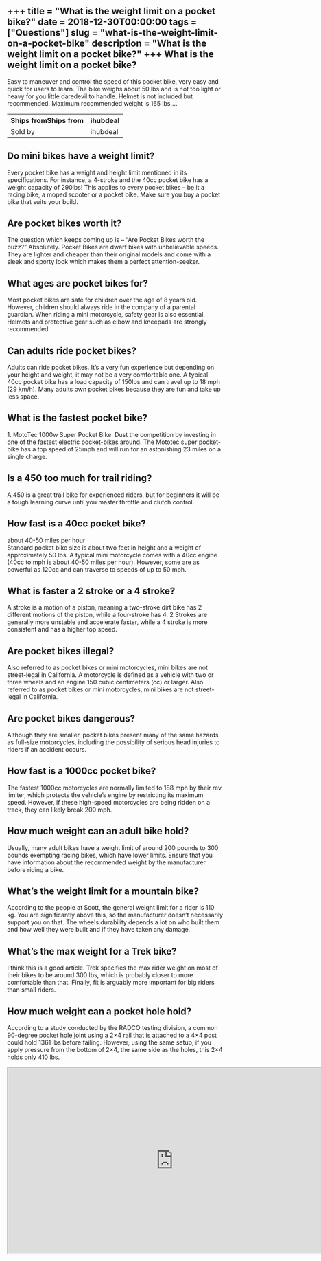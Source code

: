 +++
title = "What is the weight limit on a pocket bike?"
date = 2018-12-30T00:00:00
tags = ["Questions"]
slug = "what-is-the-weight-limit-on-a-pocket-bike"
description = "What is the weight limit on a pocket bike?"
+++
What is the weight limit on a pocket bike?
------------------------------------------

Easy to maneuver and control the speed of this pocket bike, very easy and quick for users to learn. The bike weighs about 50 lbs and is not too light or heavy for you little daredevil to handle. Helmet is not included but recommended. Maximum recommended weight is 165 lbs….

<table><tr><th>Ships fromShips from</th><th>ihubdeal</th></tr><tr><td>Sold by</td><td>ihubdeal</td></tr></table>

Do mini bikes have a weight limit?
----------------------------------

Every pocket bike has a weight and height limit mentioned in its specifications. For instance, a 4-stroke and the 40cc pocket bike has a weight capacity of 290lbs! This applies to every pocket bikes – be it a racing bike, a moped scooter or a pocket bike. Make sure you buy a pocket bike that suits your build.

Are pocket bikes worth it?
--------------------------

The question which keeps coming up is – “Are Pocket Bikes worth the buzz?” Absolutely. Pocket Bikes are dwarf bikes with unbelievable speeds. They are lighter and cheaper than their original models and come with a sleek and sporty look which makes them a perfect attention-seeker.

What ages are pocket bikes for?
-------------------------------

Most pocket bikes are safe for children over the age of 8 years old. However, children should always ride in the company of a parental guardian. When riding a mini motorcycle, safety gear is also essential. Helmets and protective gear such as elbow and kneepads are strongly recommended.

Can adults ride pocket bikes?
-----------------------------

Adults can ride pocket bikes. It’s a very fun experience but depending on your height and weight, it may not be a very comfortable one. A typical 40cc pocket bike has a load capacity of 150lbs and can travel up to 18 mph (29 km/h). Many adults own pocket bikes because they are fun and take up less space.

What is the fastest pocket bike?
--------------------------------

1\. MotoTec 1000w Super Pocket Bike. Dust the competition by investing in one of the fastest electric pocket-bikes around. The Mototec super pocket-bike has a top speed of 25mph and will run for an astonishing 23 miles on a single charge.

Is a 450 too much for trail riding?
-----------------------------------

A 450 is a great trail bike for experienced riders, but for beginners it will be a tough learning curve until you master throttle and clutch control.

How fast is a 40cc pocket bike?
-------------------------------

about 40-50 miles per hour  
Standard pocket bike size is about two feet in height and a weight of approximately 50 lbs. A typical mini motorcycle comes with a 40cc engine (40cc to mph is about 40-50 miles per hour). However, some are as powerful as 120cc and can traverse to speeds of up to 50 mph.

What is faster a 2 stroke or a 4 stroke?
----------------------------------------

A stroke is a motion of a piston, meaning a two-stroke dirt bike has 2 different motions of the piston, while a four-stroke has 4. 2 Strokes are generally more unstable and accelerate faster, while a 4 stroke is more consistent and has a higher top speed.

Are pocket bikes illegal?
-------------------------

Also referred to as pocket bikes or mini motorcycles, mini bikes are not street-legal in California. A motorcycle is defined as a vehicle with two or three wheels and an engine 150 cubic centimeters (cc) or larger. Also referred to as pocket bikes or mini motorcycles, mini bikes are not street-legal in California.

Are pocket bikes dangerous?
---------------------------

Although they are smaller, pocket bikes present many of the same hazards as full-size motorcycles, including the possibility of serious head injuries to riders if an accident occurs.

How fast is a 1000cc pocket bike?
---------------------------------

The fastest 1000cc motorcycles are normally limited to 188 mph by their rev limiter, which protects the vehicle’s engine by restricting its maximum speed. However, if these high-speed motorcycles are being ridden on a track, they can likely break 200 mph.

How much weight can an adult bike hold?
---------------------------------------

Usually, many adult bikes have a weight limit of around 200 pounds to 300 pounds exempting racing bikes, which have lower limits. Ensure that you have information about the recommended weight by the manufacturer before riding a bike.

What’s the weight limit for a mountain bike?
--------------------------------------------

According to the people at Scott, the general weight limit for a rider is 110 kg. You are significantly above this, so the manufacturer doesn’t necessarily support you on that. The wheels durability depends a lot on who built them and how well they were built and if they have taken any damage.

What’s the max weight for a Trek bike?
--------------------------------------

I think this is a good article. Trek specifies the max rider weight on most of their bikes to be around 300 lbs, which is probably closer to more comfortable than that. Finally, fit is arguably more important for big riders than small riders.

How much weight can a pocket hole hold?
---------------------------------------

According to a study conducted by the RADCO testing division, a common 90-degree pocket hole joint using a 2×4 rail that is attached to a 4×4 post could hold 1361 lbs before failing. However, using the same setup, if you apply pressure from the bottom of 2×4, the same side as the holes, this 2×4 holds only 410 lbs.

<iframe allow="accelerometer; autoplay; clipboard-write; encrypted-media; gyroscope; picture-in-picture" allowfullscreen="" class="__youtube_prefs__  epyt-is-override  no-lazyload" data-no-lazy="1" data-origheight="433" data-origwidth="770" data-skipgform_ajax_framebjll="" height="433" id="_ytid_80554" loading="lazy" src="https://www.youtube.com/embed/yZrsNjB53Cw?enablejsapi=1&autoplay=0&cc_load_policy=0&cc_lang_pref=&iv_load_policy=1&loop=0&modestbranding=0&rel=1&fs=1&playsinline=0&autohide=2&theme=dark&color=red&controls=1&" title="YouTube player" width="770"></iframe>